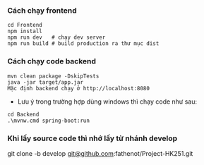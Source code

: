 ### Cách chạy frontend ###
```
cd Frontend
npm install
npm run dev   # chạy dev server
npm run build # build production ra thư mục dist
```

### Cách chạy code backend ###
```cd Backend
mvn clean package -DskipTests
java -jar target/app.jar
Mặc định backend chạy ở http://localhost:8080
```

* Lưu ý trong trường hợp dùng windows thì chạy code như sau:
```
cd Backend
.\mvnw.cmd spring-boot:run
```

### Khi lấy source code thì nhớ lấy từ nhánh develop
git clone -b develop git@github.com:fathenot/Project-HK251.git
